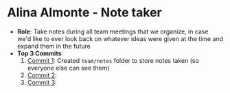 # Alina Almonte - Note taker
- **Role**: Take notes during all team meetings that we organize, in case we'd like to ever look back on whatever ideas were given at the time and expand them in the future
- **Top 3 Commits**:
  1. [Commit 1](https://github.com/repo/commit1): Created `team/notes` folder to store notes taken (so everyone else can see them)
  2. [Commit 2](https://github.com/repo/commit2): 
  3. [Commit 3](https://github.com/repo/commit3): 
